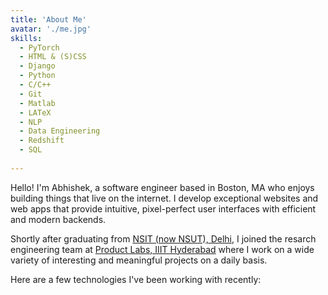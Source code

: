 ```yaml
---
title: 'About Me'
avatar: './me.jpg'
skills:
  - PyTorch
  - HTML & (S)CSS
  - Django
  - Python
  - C/C++
  - Git
  - Matlab
  - LATeX
  - NLP
  - Data Engineering
  - Redshift
  - SQL
  
---
```


Hello! I'm Abhishek, a software engineer based in Boston, MA who enjoys building things that live on the internet. I develop exceptional websites and web apps that provide intuitive, pixel-perfect user interfaces with efficient and modern backends.

Shortly after graduating from [NSIT (now NSUT), Delhi](http://www.nsit.ac.in/), I joined the resarch engineering team at [Product Labs, IIIT Hyderabad](https://www.iiit.ac.in/) where I work on a wide variety of interesting and meaningful projects on a daily basis.

Here are a few technologies I've been working with recently:
